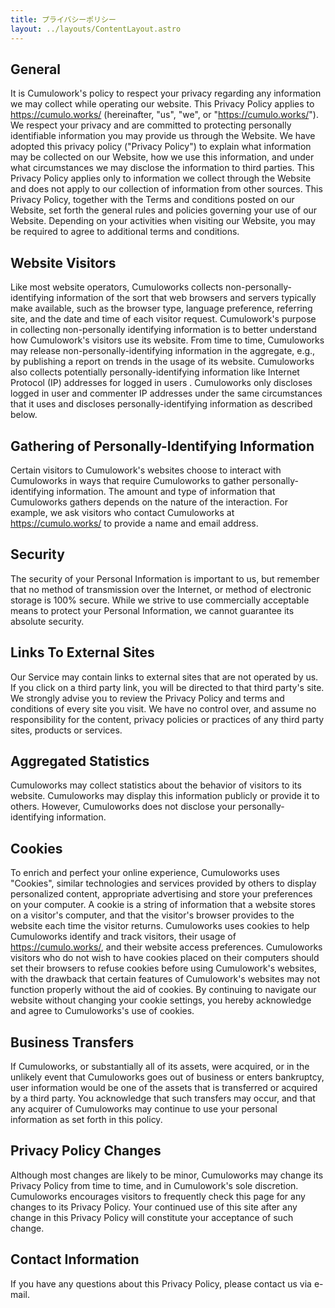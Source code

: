 ```yaml
---
title: プライバシーポリシー
layout: ../layouts/ContentLayout.astro
---
```



## General

It is Cumulowork's policy to respect your privacy regarding any information we may collect while operating our website. This Privacy Policy applies to <https://cumulo.works/> (hereinafter, "us", "we", or "<https://cumulo.works/>"). We respect your privacy and are committed to protecting personally identifiable information you may provide us through the Website. We have adopted this privacy policy ("Privacy Policy") to explain what information may be collected on our Website, how we use this information, and under what circumstances we may disclose the information to third parties. This Privacy Policy applies only to information we collect through the Website and does not apply to our collection of information from other sources. This Privacy Policy, together with the Terms and conditions posted on our Website, set forth the general rules and policies governing your use of our Website. Depending on your activities when visiting our Website, you may be required to agree to additional terms and conditions.

## Website Visitors

Like most website operators, Cumuloworks collects non-personally-identifying information of the sort that web browsers and servers typically make available, such as the browser type, language preference, referring site, and the date and time of each visitor request. Cumulowork's purpose in collecting non-personally identifying information is to better understand how Cumulowork's visitors use its website. From time to time, Cumuloworks may release non-personally-identifying information in the aggregate, e.g., by publishing a report on trends in the usage of its website. Cumuloworks also collects potentially personally-identifying information like Internet Protocol (IP) addresses for logged in users . Cumuloworks only discloses logged in user and commenter IP addresses under the same circumstances that it uses and discloses personally-identifying information as described below.

## Gathering of Personally-Identifying Information

Certain visitors to Cumulowork's websites choose to interact with Cumuloworks in ways that require Cumuloworks to gather personally-identifying information. The amount and type of information that Cumuloworks gathers depends on the nature of the interaction. For example, we ask visitors who contact Cumuloworks at <https://cumulo.works/> to provide a name and email address.

## Security

The security of your Personal Information is important to us, but remember that no method of transmission over the Internet, or method of electronic storage is 100% secure. While we strive to use commercially acceptable means to protect your Personal Information, we cannot guarantee its absolute security.

## Links To External Sites

Our Service may contain links to external sites that are not operated by us. If you click on a third party link, you will be directed to that third party's site. We strongly advise you to review the Privacy Policy and terms and conditions of every site you visit. We have no control over, and assume no responsibility for the content, privacy policies or practices of any third party sites, products or services.

## Aggregated Statistics

Cumuloworks may collect statistics about the behavior of visitors to its website. Cumuloworks may display this information publicly or provide it to others. However, Cumuloworks does not disclose your personally-identifying information.

## Cookies

To enrich and perfect your online experience, Cumuloworks uses "Cookies", similar technologies and services provided by others to display personalized content, appropriate advertising and store your preferences on your computer. A cookie is a string of information that a website stores on a visitor's computer, and that the visitor's browser provides to the website each time the visitor returns. Cumuloworks uses cookies to help Cumuloworks identify and track visitors, their usage of <https://cumulo.works/>, and their website access preferences. Cumuloworks visitors who do not wish to have cookies placed on their computers should set their browsers to refuse cookies before using Cumulowork's websites, with the drawback that certain features of Cumulowork's websites may not function properly without the aid of cookies. By continuing to navigate our website without changing your cookie settings, you hereby acknowledge and agree to Cumuloworks's use of cookies.

## Business Transfers

If Cumuloworks, or substantially all of its assets, were acquired, or in the unlikely event that Cumuloworks goes out of business or enters bankruptcy, user information would be one of the assets that is transferred or acquired by a third party. You acknowledge that such transfers may occur, and that any acquirer of Cumuloworks may continue to use your personal information as set forth in this policy.

## Privacy Policy Changes

Although most changes are likely to be minor, Cumuloworks may change its Privacy Policy from time to time, and in Cumulowork's sole discretion. Cumuloworks encourages visitors to frequently check this page for any changes to its Privacy Policy. Your continued use of this site after any change in this Privacy Policy will constitute your acceptance of such change.

## Contact Information

If you have any questions about this Privacy Policy, please contact us via e-mail.
